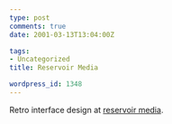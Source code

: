 ```yaml
---
type: post
comments: true
date: 2001-03-13T13:04:00Z

tags:
- Uncategorized
title: Reservoir Media

wordpress_id: 1348
---
```


Retro interface design at [reservoir media](http://www.reservoirmedia.com/web/design.html).
